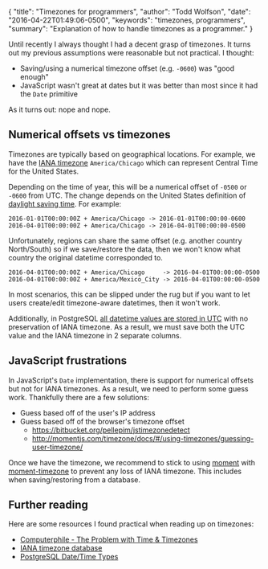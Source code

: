 {
  "title": "Timezones for programmers",
  "author": "Todd Wolfson",
  "date": "2016-04-22T01:49:06-0500",
  "keywords": "timezones, programmers",
  "summary": "Explanation of how to handle timezones as a programmer."
}

Until recently I always thought I had a decent grasp of timezones. It turns out my previous assumptions were reasonable but not practical. I thought:

- Saving/using a numerical timezone offset (e.g. `-0600`) was "good enough"
- JavaScript wasn't great at dates but it was better than most since it had the `Date` primitive

As it turns out: nope and nope.

## Numerical offsets vs timezones
Timezones are typically based on geographical locations. For example, we have the [IANA timezone][] `America/Chicago` which can represent Central Time for the United States.

[IANA timezone]: https://www.iana.org/time-zones

Depending on the time of year, this will be a numerical offset of `-0500` or `-0600` from UTC. The change depends on the United States definition of [daylight saving time][]. For example:

```
2016-01-01T00:00:00Z + America/Chicago -> 2016-01-01T00:00:00-0600
2016-04-01T00:00:00Z + America/Chicago -> 2016-04-01T00:00:00-0500
```

[daylight saving time]: https://en.wikipedia.org/wiki/Daylight_saving_time

Unfortunately, regions can share the same offset (e.g. another country North/South) so if we save/restore the data, then we won't know what country the original datetime corresponded to.

```
2016-04-01T00:00:00Z + America/Chicago     -> 2016-04-01T00:00:00-0500
2016-04-01T00:00:00Z + America/Mexico_City -> 2016-04-01T00:00:00-0500
```

In most scenarios, this can be slipped under the rug but if you want to let users create/edit timezone-aware datetimes, then it won't work.

Additionally, in PostgreSQL [all datetime values are stored in UTC](postgresql-utc) with no preservation of IANA timezone. As a result, we must save both the UTC value and the IANA timezone in 2 separate columns.

[postgresql-utc]: http://www.postgresql.org/docs/9.3/static/datatype-datetime.html#AEN5869

## JavaScript frustrations
In JavaScript's `Date` implementation, there is support for numerical offsets but not for IANA timezones. As a result, we need to perform some guess work. Thankfully there are a few solutions:

- Guess based off of the user's IP address
- Guess based off of the browser's timezone offset
    - https://bitbucket.org/pellepim/jstimezonedetect
    - http://momentjs.com/timezone/docs/#/using-timezones/guessing-user-timezone/

Once we have the timezone, we recommend to stick to using [moment][] with [moment-timezone][] to prevent any loss of IANA timezone. This includes when saving/restoring from a database.

[moment]: http://momentjs.com/
[moment-timezone]: http://momentjs.com/timezone/

## Further reading
Here are some resources I found practical when reading up on timezones:

- [Computerphile - The Problem with Time & Timezones](https://www.youtube.com/watch?v=-5wpm-gesOY)
- [IANA timezone database](https://www.iana.org/time-zones)
- [PostgreSQL Date/Time Types](www.postgresql.org/docs/9.3/static/datatype-datetime.html)
